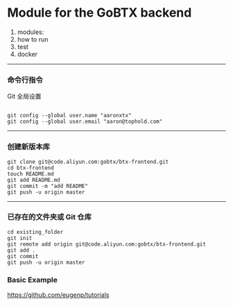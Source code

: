 # Module for the GoBTX backend 

1. modules:
2. how to run 
3. test 
4. docker 



---


### 命令行指令

Git 全局设置

```

git config --global user.name "aaronxtx"
git config --global user.email "aaron@tophold.com"

```

---

### 创建新版本库

```
git clone git@code.aliyun.com:gobtx/btx-frontend.git
cd btx-frontend
touch README.md
git add README.md
git commit -m "add README"
git push -u origin master

```

---


### 已存在的文件夹或 Git 仓库


```
cd existing_folder
git init
git remote add origin git@code.aliyun.com:gobtx/btx-frontend.git
git add .
git commit
git push -u origin master
```

### Basic Example

https://github.com/eugenp/tutorials

